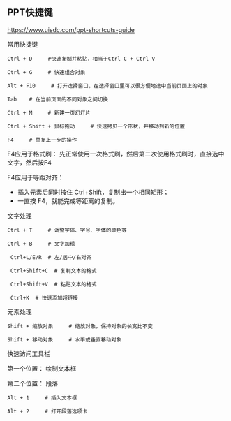 ## PPT快捷键

https://www.uisdc.com/ppt-shortcuts-guide

常用快捷键

`Ctrl + D     #快速复制并粘贴，相当于Ctrl C + Ctrl V`

`Ctrl + G     # 快速组合对象`

`Alt + F10     # 打开选择窗口，在选择窗口里可以很方便地选中当前页面上的对象`

`Tab    # 在当前页面的不同对象之间切换`

`Ctrl + M     # 新建一页幻灯片`

`Ctrl + Shift + 鼠标拖动     # 快速拷贝一个形状，并移动到新的位置`

`F4     # 重复上一步的操作`

F4应用于格式刷： 先正常使用一次格式刷，然后第二次使用格式刷时，直接选中文字，然后按F4

F4应用于等距对齐：

- 插入元素后同时按住 Ctrl+Shift，复制出一个相同矩形；
- 一直按 F4，就能完成等距离的复制。



文字处理

`Ctrl + T     # 调整字体、字号、字体的颜色等`

`Ctrl + B     # 文字加粗`

` Ctrl+L/E/R  # 左/居中/右对齐`

 ` Ctrl+Shift+C  # 复制文本的格式`

` Ctrl+Shift+V  # 粘贴文本的格式` 

` Ctrl+K  # 快速添加超链接` 





元素处理

`Shift + 缩放对象     # 缩放对象，保持对象的长宽比不变`

`Shift + 移动对象     # 水平或垂直移动对象`



快速访问工具栏

第一个位置： 绘制文本框

第二个位置： 段落

`Alt + 1     # 插入文本框`

`Alt + 2     # 打开段落选项卡`





